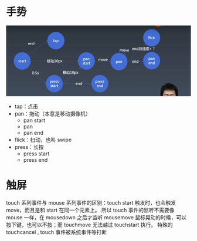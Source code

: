 # 手势
![](./img/手势.jpg)

* tap：点击
* pan：拖动（本意是移动摄像机）
  * pan start
  * pan
  * pan end 
* flick：扫动，也叫 swipe
* press：长按
  * press start
  * press end


# 触屏
touch 系列事件与 mouse 系列事件的区别：touch start 触发时，也会触发 move，而且是和 start 在同一个元素上。
所以 touch 事件的监听不需要像 mouse 一样，在 mousedown 之后才监听 mousemove
鼠标晃动的时候，可以按下键，也可以不按；而 touchmove 无法越过 touchstart 执行。
特殊的 touchcancel , touch 事件被系统事件等打断


